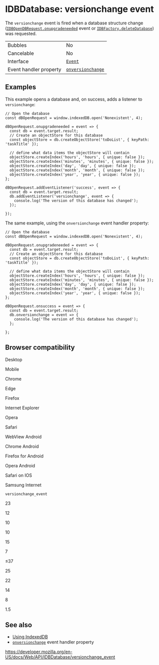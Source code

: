IDBDatabase: versionchange event
================================

The `versionchange` event is fired when a database structure change ([`IDBOpenDBRequest.onupgradeneeded`](../idbopendbrequest/onupgradeneeded) event or [`IDBFactory.deleteDatabase`](../idbfactory/deletedatabase)) was requested.

<table><tbody><tr class="odd"><td>Bubbles</td><td>No</td></tr><tr class="even"><td>Cancelable</td><td>No</td></tr><tr class="odd"><td>Interface</td><td><a href="../event"><code>Event</code></a></td></tr><tr class="even"><td>Event handler property</td><td><a href="onversionchange"><code>onversionchange</code></a></td></tr></tbody></table>

Examples
--------

This example opens a database and, on success, adds a listener to `versionchange`:

    // Open the database
    const dBOpenRequest = window.indexedDB.open('Nonexistent', 4);

    dBOpenRequest.onupgradeneeded = event => {
      const db = event.target.result;
      // Create an objectStore for this database
      const objectStore = db.createObjectStore('toDoList', { keyPath: 'taskTitle' });

      // define what data items the objectStore will contain
      objectStore.createIndex('hours', 'hours', { unique: false });
      objectStore.createIndex('minutes', 'minutes', { unique: false });
      objectStore.createIndex('day', 'day', { unique: false });
      objectStore.createIndex('month', 'month', { unique: false });
      objectStore.createIndex('year', 'year', { unique: false });
    };

    dBOpenRequest.addEventListener('success', event => {
      const db = event.target.result;
      db.addEventListener('versionchange', event => {
        console.log('The version of this database has changed');
      });

    });

The same example, using the `onversionchange` event handler property:

    // Open the database
    const dBOpenRequest = window.indexedDB.open('Nonexistent', 4);

    dBOpenRequest.onupgradeneeded = event => {
      const db = event.target.result;
      // Create an objectStore for this database
      const objectStore = db.createObjectStore('toDoList', { keyPath: 'taskTitle' });

      // define what data items the objectStore will contain
      objectStore.createIndex('hours', 'hours', { unique: false });
      objectStore.createIndex('minutes', 'minutes', { unique: false });
      objectStore.createIndex('day', 'day', { unique: false });
      objectStore.createIndex('month', 'month', { unique: false });
      objectStore.createIndex('year', 'year', { unique: false });
    };

    dBOpenRequest.onsuccess = event => {
      const db = event.target.result;
      db.onversionchange = event => {
        console.log('The version of this database has changed');
      };

    };

Browser compatibility
---------------------

Desktop

Mobile

Chrome

Edge

Firefox

Internet Explorer

Opera

Safari

WebView Android

Chrome Android

Firefox for Android

Opera Android

Safari on IOS

Samsung Internet

`versionchange_event`

23

12

10

10

15

7

≤37

25

22

14

8

1.5

See also
--------

-   [Using IndexedDB](../indexeddb_api/using_indexeddb)
-   [`onversionchange`](onversionchange) event handler property

<a href="https://developer.mozilla.org/en-US/docs/Web/API/IDBDatabase/versionchange_event" class="_attribution-link">https://developer.mozilla.org/en-US/docs/Web/API/IDBDatabase/versionchange_event</a>

